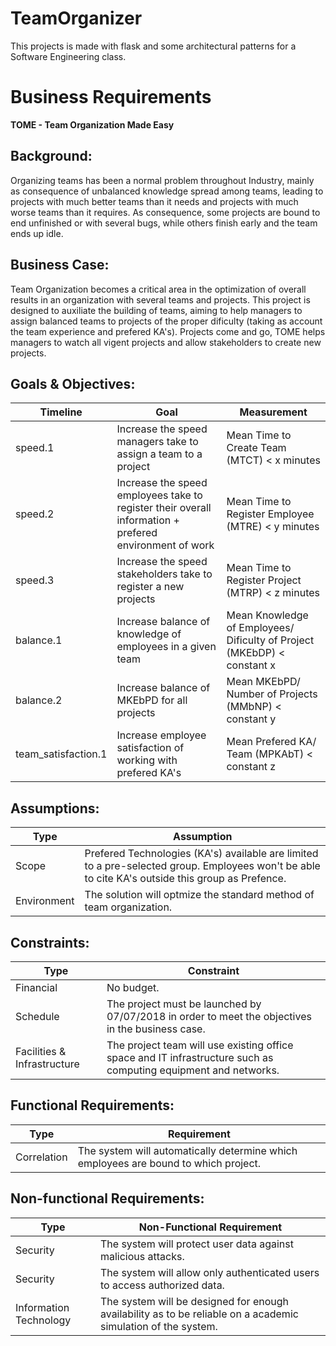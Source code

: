 # TeamOrganizer
This projects is made with flask and some architectural patterns for a Software Engineering class.



<h1>Business Requirements</h1>
<b>TOME - Team Organization Made Easy</b>
<h2>Background:</h2>
    Organizing teams has been a normal problem throughout Industry, mainly as consequence of unbalanced knowledge spread among teams, leading to projects with much better teams than it needs and projects with much worse teams than it requires. As consequence, some projects are bound to end unfinished or with several bugs, while others finish early and the team ends up idle. 

<h2>Business Case:</h2>
    Team Organization becomes a critical area in the optimization of overall results in an organization with several teams and projects. This project is designed to auxiliate the building of teams, aiming to help managers to assign balanced teams to projects of the proper dificulty (taking as account the team experience and prefered KA's). Projects come and go, TOME helps managers to watch all vigent projects and allow stakeholders to create new projects.

<h2>Goals & Objectives:</h2>

| Timeline | Goal | Measurement |
| ------------- | ------------- | ------------- |
| speed.1 | Increase the speed managers take to assign a team to a project | Mean Time to Create Team (MTCT) < x minutes |
| speed.2 | Increase the speed employees take to register their overall information + prefered environment of work | Mean Time to Register Employee (MTRE) < y minutes |
| speed.3 | Increase the speed stakeholders take to register a new projects | Mean Time to Register Project (MTRP) < z minutes|
| balance.1 | Increase balance of knowledge of employees in a given team |  Mean Knowledge of Employees/ Dificulty of Project (MKEbDP) < constant x|
| balance.2 | Increase balance of MKEbPD for all projects | Mean MKEbPD/ Number of Projects (MMbNP) < constant y | 
| team_satisfaction.1 | Increase employee satisfaction of working with prefered KA's | Mean Prefered KA/ Team (MPKAbT) < constant z |

<h2>Assumptions:</h2>

| Type | Assumption |
| --- | --- |
| Scope | Prefered Technologies (KA's) available are limited to a pre-selected group. Employees won't be able to cite KA's outside this group as Prefence. |
| Environment | The solution will optmize the standard method of team organization. |

<h2>Constraints:</h2>

| Type | Constraint |
| --- | --- |
| Financial | No budget. |
| Schedule | The project must be launched by 07/07/2018 in order to meet the objectives in the business case. |
| Facilities & Infrastructure | The project team will use existing office space and IT infrastructure such as computing equipment and networks. |

<h2>Functional Requirements:</h2>

| Type | Requirement |
| --- | --- |
| Correlation | The system will automatically determine which employees are bound to which project. |

<h2>Non-functional Requirements:</h2>

| Type | Non-Functional Requirement |
| --- | --- |
| Security | The system will protect user data against malicious attacks. |
| Security | The system will allow only authenticated users to access authorized data. |
| Information Technology | The system will be designed for enough availability as to be reliable on a academic simulation of the system. |
